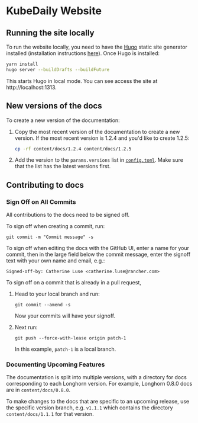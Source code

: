 # KubeDaily Website 


## Running the site locally

To run the website locally, you need to have the [Hugo](https://gohugo.io) static site generator installed (installation instructions [here](https://gohugo.io/getting-started/installing/)). Once Hugo is installed:

```bash
yarn install
hugo server --buildDrafts --buildFuture
```

This starts Hugo in local mode. You can see access the site at http://localhost:1313.



## New versions of the docs

To create a new version of the documentation:

1. Copy the most recent version of the documentation to create a new version. If the most recent version is 1.2.4 and you'd like to create 1.2.5:

    ```sh
    cp -rf content/docs/1.2.4 content/docs/1.2.5
    ```

1. Add the version to the `params.versions` list in [`config.toml`](./config.toml). Make sure that the list has the latest versions first.

## Contributing to docs

### Sign Off on All Commits

All contributions to the docs need to be signed off.

To sign off when creating a commit, run:

    git commit -m "Commit message" -s

To sign off when editing the docs with the GitHub UI, enter a name for your commit, then in the large field below the commit message, enter the signoff text with your own name and email, e.g.:

    Signed-off-by: Catherine Luse <catherine.luse@rancher.com>

To sign off on a commit that is already in a pull request, 

1. Head to your local branch and run:

    `git commit --amend -s`

    Now your commits will have your signoff. 
    
2. Next run:

    `git push --force-with-lease origin patch-1`

    In this example, `patch-1` is a local branch.


### Documenting Upcoming Features

The documentation is split into multiple versions, with a directory for docs corresponding to each Longhorn version. For example, Longhorn 0.8.0 docs are in `content/docs/0.8.0`.

To make changes to the docs that are specific to an upcoming release, use the specific version branch, e.g. `v1.1.1` which contains the directory `content/docs/1.1.1` for that version.
